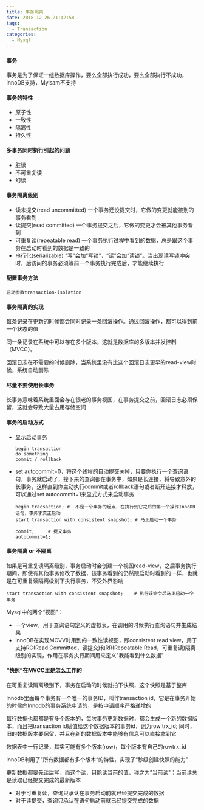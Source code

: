 ```yaml
---
title: 事务隔离
date: 2018-12-26 21:42:58
tags:
  - Transaction
categories:
  - Mysql
---
```

#### 事务
事务是为了保证一组数据库操作，要么全部执行成功，要么全部执行不成功，InnoDB支持，Myisam不支持

#### 事务的特性
- 原子性
- 一致性
- 隔离性
- 持久性

#### 多事务同时执行引起的问题
- 脏读
- 不可重复读
- 幻读

#### 事务隔离级别
- 读未提交(read uncommitted) 一个事务还没提交时，它做的变更就能被别的事务看到
- 读提交(read committed) 一个事务提交之后，它做的变更才会被其他事务看到
- 可重复读(repeatable read) 一个事务执行过程中看到的数据，总是跟这个事务在启动时看到的数据是一致的
- 串行化(serializable) “写”会加“写锁”，“读”会加“读锁”。当出现读写锁冲突时，后访问的事务必须等前一个事务执行完成后，才能继续执行


#### 配置事务方法
```
启动参数transaction-isolation
```
#### 事务隔离的实现
每条记录在更新的时候都会同时记录一条回滚操作。通过回滚操作，都可以得到前一个状态的值

同一条记录在系统中可以存在多个版本，这就是数据库的多版本并发控制（MVCC）。

回滚日志在不需要的时候删除，当系统里没有比这个回滚日志更早的read-view时候，系统自动删除


#### 尽量不要使用长事务
长事务意味着系统里面会存在很老的事务视图，在事务提交之前，回滚日志必须保留，这就会导致大量占用存储空间

#### 事务的启动方式
- 显示启动事务
    ```
    begin transaction
    do something
    commit / rollback
    ```
- set autocommit=0，将这个线程的自动提交关掉，只要你执行一个查询语句，事务就启动了，接下来的查询都在事务中，如果是长连接，将导致意外的长事务，这样直到你主动执行commit或者rollback语句或者断开连接才释放，可以通过set autocommit=1来显式方式来启动事务
    ```
    begin tracsaction; #  不是一个事务的起点，在执行到它之后的第一个操作InnoDB语句，事务才真正启动
    start transaction with consistent snapshot; # 马上启动一个事务
     
    commit;     # 提交事务
    autocommit=1;
    ```

#### 事务隔离 or 不隔离
如果是可重复读隔离级别，事务启动时会创建一个视图read-view，之后事务执行期间，即使有其他事务修改了数据，该事务看到的仍然跟启动时看到的一样，也就是在可重复读隔离级别下执行事务，不受外界影响
```
start transaction with consistent snapshot;    # 执行该命令后马上启动一个事务
```

Mysql中的两个“视图”：
- 一个view，用于查询语句定义的虚拟表，在调用的时候执行查询语句并生成结果
- InnoDB在实现MCVV时用到的一致性读视图，即consistent read view，用于支持RC(Read Committed，读提交)和RR(Repeatable Read，可重复读)隔离级别的实现，作用在事务执行期间用来定义"我能看到什么数据"


#### “快照”在MVCC里是怎么工作的
在可重复读隔离级别下，事务在启动的时候就拍下快照，这个快照是基于整库

Innodb里面每个事务有一个唯一的事务ID，叫作transaction id，它是在事务开始的时候向Innodb的事务系统申请的，是按申请顺序严格递增的

每行数据也都都是有多个版本的，每次事务更新数据时，都会生成一个新的数据版本，而且把transaction id赋值给这个数据版本的事务id，记为row trx_id; 同时，旧的数据版本要保留，并且在新的数据版本中能够有信息可以直接拿到它

数据表中一行记录，其实可能有多个版本(row)，每个版本有自己的rowtrx_id

InnoDB利用了“所有数据都有多个版本”的特性，实现了“秒级创建快照的能力”

更新数据都要先读后写，而这个读，只能读当前的值，称之为"当前读"；当前读总是读取已经提交完成的最新版本

- 对于可重复读，查询只承认在事务启动前就已经提交完成的数据
- 对于读提交，查询只承认在语句启动前就已经提交完成的数据

